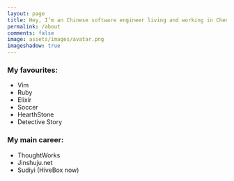 ```yaml
---
layout: page
title: Hey, I’m an Chinese software engineer living and working in Chengdu. I love Creating the future in digital worlds, big and small.
permalink: /about
comments: false
image: assets/images/avatar.png
imageshadow: true
---
```


### My favourites:

- Vim
- Ruby
- Elixir
- Soccer
- HearthStone
- Detective Story

### My main career:

- ThoughtWorks
- Jinshuju.net
- Sudiyi (HiveBox now)

